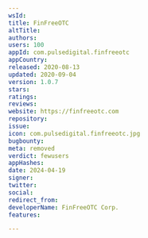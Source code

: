 ```yaml
---
wsId: 
title: FinFreeOTC
altTitle: 
authors: 
users: 100
appId: com.pulsedigital.finfreeotc
appCountry: 
released: 2020-08-13
updated: 2020-09-04
version: 1.0.7
stars: 
ratings: 
reviews: 
website: https://finfreeotc.com
repository: 
issue: 
icon: com.pulsedigital.finfreeotc.jpg
bugbounty: 
meta: removed
verdict: fewusers
appHashes: 
date: 2024-04-19
signer: 
twitter: 
social: 
redirect_from: 
developerName: FinFreeOTC Corp.
features: 

---
```


